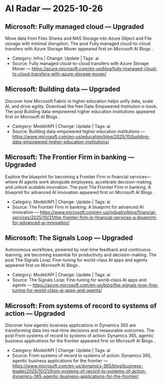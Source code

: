 # AI Radar — 2025-10-26

## Microsoft: Fully managed cloud — **Upgraded**
Move data from Files Shares and NAS Storage into Azure Object and File storage with minimal disruption. The post Fully managed cloud-to-cloud transfers with Azure Storage Mover appeared first on Microsoft AI Blogs .

- Category: Infra  |  Change: Update  |  Tags: ai
- Source: Fully managed cloud-to-cloud transfers with Azure Storage Mover — https://azure.microsoft.com/en-us/blog/fully-managed-cloud-to-cloud-transfers-with-azure-storage-mover/

## Microsoft: Building data — **Upgraded**
Discover how Microsoft Fabric in higher education helps unify data, scale AI, and drive agility. Download the free Data-Empowered Institution e-book. The post Building data-empowered higher education institutions appeared first on Microsoft AI Blogs .

- Category: Model/API  |  Change: Update  |  Tags: ai
- Source: Building data-empowered higher education institutions — https://www.microsoft.com/en-us/education/blog/2025/10/building-data-empowered-higher-education-institutions/

## Microsoft: The Frontier Firm in banking — **Upgraded**
Explore the blueprint for becoming a Frontier Firm in financial services—where AI agents work alongside employees, accelerate decision-making, and unlock scalable innovation. The post The Frontier Firm in banking: A blueprint for advanced AI innovation appeared first on Microsoft AI Blogs .

- Category: Model/API  |  Change: Update  |  Tags: ai
- Source: The Frontier Firm in banking: A blueprint for advanced AI innovation — https://www.microsoft.com/en-us/industry/blog/financial-services/2025/10/21/the-frontier-firm-in-financial-services-a-blueprint-for-advanced-ai-innovation/

## Microsoft: The Signals Loop — **Upgraded**
Autonomous workflows, powered by real-time feedback and continuous learning, are becoming essential for productivity and decision-making. The post The Signals Loop: Fine-tuning for world-class AI apps and agents appeared first on Microsoft AI Blogs .

- Category: Model/API  |  Change: Update  |  Tags: ai
- Source: The Signals Loop: Fine-tuning for world-class AI apps and agents — https://azure.microsoft.com/en-us/blog/the-signals-loop-fine-tuning-for-world-class-ai-apps-and-agents/

## Microsoft: From systems of record to systems of action — **Upgraded**
Discover how agentic business applications in Dynamics 365 are transforming data into real-time decisions and measurable outcomes. The post From systems of record to systems of action: Dynamics 365, agentic business applications for the frontier appeared first on Microsoft AI Blogs .

- Category: Model/API  |  Change: Update  |  Tags: ai
- Source: From systems of record to systems of action: Dynamics 365, agentic business applications for the frontier — https://www.microsoft.com/en-us/dynamics-365/blog/business-leader/2025/10/21/from-systems-of-record-to-systems-of-action-dynamics-365-agentic-business-applications-for-the-frontier/
